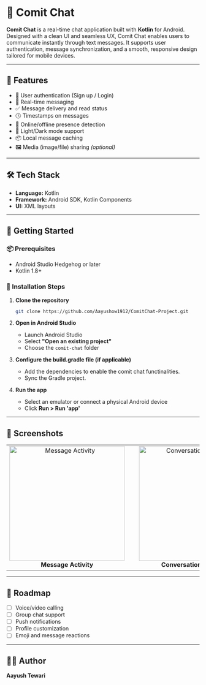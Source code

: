 # 💬 Comit Chat

**Comit Chat** is a real-time chat application built with **Kotlin** for Android. Designed with a clean UI and seamless UX, Comit Chat enables users to communicate instantly through text messages. It supports user authentication, message synchronization, and a smooth, responsive design tailored for mobile devices.

---

## 📱 Features

- 🔐 User authentication (Sign up / Login)
- 💬 Real-time messaging
- ✅ Message delivery and read status
- 🕓 Timestamps on messages
- 📡 Online/offline presence detection
- 🌙 Light/Dark mode support
- 📦 Local message caching
- 🖼️ Media (image/file) sharing *(optional)*

---

## 🛠️ Tech Stack

- **Language:** Kotlin
- **Framework:** Android SDK, Kotlin Components
- **UI:**  XML layouts
---

## 🚀 Getting Started

### 📦 Prerequisites

- Android Studio Hedgehog or later
- Kotlin 1.8+

### 🧰 Installation Steps

1. **Clone the repository**

    ```bash
    git clone https://github.com/Aayushow1912/ComitChat-Project.git
    ```

2. **Open in Android Studio**

    - Launch Android Studio
    - Select **"Open an existing project"**
    - Choose the `comit-chat` folder

3. **Configure the build.gradle file (if applicable)**

    - Add the dependencies to enable the comit chat functinalities.
    - Sync the Gradle project.

4. **Run the app**

    - Select an emulator or connect a physical Android device
    - Click **Run > Run 'app'**

---

## 📸 Screenshots

<div align="center">
  <table>
    <tr>
      <td align="center">
        <img src="https://github.com/user-attachments/assets/902a3699-9c94-48f1-a569-903041375ec6" alt="Message Activity" width="300"/>
        <br/>
        <strong>Message Activity</strong>
      </td>
      <td align="center" style="padding-left: 30px;">
        <img src="https://github.com/user-attachments/assets/d3220b17-c57d-4ba5-abfd-b01d39bb95f2" alt="Conversational Activity" width="300"/>
        <br/>
        <strong>Conversational Activity</strong>
      </td>
    </tr>
  </table>
</div>


---


## 🔮 Roadmap

- [ ] Voice/video calling
- [ ] Group chat support
- [ ] Push notifications
- [ ] Profile customization
- [ ] Emoji and message reactions

---

## 👨‍💻 Author

**Aayush Tewari**  

